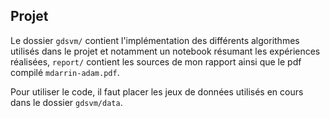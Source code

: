 
## Projet

Le dossier `gdsvm/` contient l'implémentation des différents algorithmes utilisés dans le projet et notamment un notebook résumant les expériences réalisées, `report/` contient les sources de mon rapport ainsi que le pdf compilé `mdarrin-adam.pdf`.

Pour utiliser le code, il faut placer les jeux de données utilisés en cours dans le dossier `gdsvm/data`.
